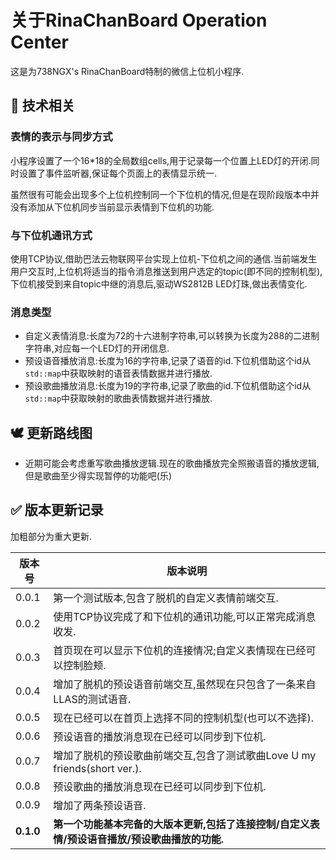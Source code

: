 # 关于RinaChanBoard Operation Center

这是为738NGX's RinaChanBoard特制的微信上位机小程序.

## 📝 技术相关

### 表情的表示与同步方式

小程序设置了一个16*18的全局数组cells,用于记录每一个位置上LED灯的开闭.同时设置了事件监听器,保证每个页面上的表情显示统一.

虽然很有可能会出现多个上位机控制同一个下位机的情况,但是在现阶段版本中并没有添加从下位机同步当前显示表情到下位机的功能.

### 与下位机通讯方式

使用TCP协议,借助巴法云物联网平台实现上位机-下位机之间的通信.当前端发生用户交互时,上位机将适当的指令消息推送到用户选定的topic(即不同的控制机型),下位机接受到来自topic中继的消息后,驱动WS2812B LED灯珠,做出表情变化.

### 消息类型

- 自定义表情消息:长度为72的十六进制字符串,可以转换为长度为288的二进制字符串,对应每一个LED灯的开闭信息.
- 预设语音播放消息:长度为16的字符串,记录了语音的id.下位机借助这个id从`std::map`中获取映射的语音表情数据并进行播放.
- 预设歌曲播放消息:长度为19的字符串,记录了歌曲的id.下位机借助这个id从`std::map`中获取映射的歌曲表情数据并进行播放.

## 🕊️ 更新路线图

- 近期可能会考虑重写歌曲播放逻辑.现在的歌曲播放完全照搬语音的播放逻辑,但是歌曲至少得实现暂停的功能吧(乐)

## ✅ 版本更新记录

加粗部分为重大更新.

| 版本号    | 版本说明                                                     |
| --------- | ------------------------------------------------------------ |
| 0.0.1     | 第一个测试版本,包含了脱机的自定义表情前端交互.               |
| 0.0.2     | 使用TCP协议完成了和下位机的通讯功能,可以正常完成消息收发.    |
| 0.0.3     | 首页现在可以显示下位机的连接情况;自定义表情现在已经可以控制脸颊. |
| 0.0.4     | 增加了脱机的预设语音前端交互,虽然现在只包含了一条来自LLAS的测试语音. |
| 0.0.5     | 现在已经可以在首页上选择不同的控制机型(也可以不选择).        |
| 0.0.6     | 预设语音的播放消息现在已经可以同步到下位机.                  |
| 0.0.7     | 增加了脱机的预设歌曲前端交互,包含了测试歌曲Love U my friends(short ver.). |
| 0.0.8     | 预设歌曲的播放消息现在已经可以同步到下位机.                  |
| 0.0.9     | 增加了两条预设语音.                                          |
| **0.1.0** | **第一个功能基本完备的大版本更新,包括了连接控制/自定义表情/预设语音播放/预设歌曲播放的功能.** |



